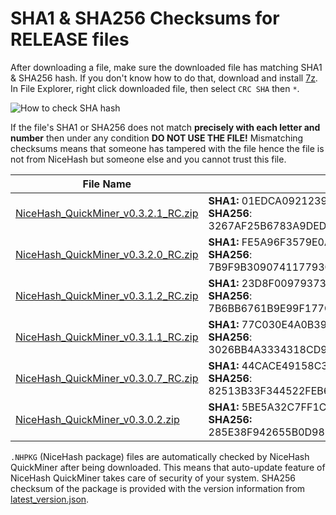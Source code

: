 # SHA1 & SHA256 Checksums for RELEASE files

After downloading a file, make sure the downloaded file has matching SHA1 & SHA256 hash. If you don't know how to do that, 
download and install [7z](https://www.7-zip.org/download.html). In File Explorer, right click downloaded file, then select `CRC SHA` then `*`.

![How to check SHA hash](https://github.com/nicehash/NiceHashQuickMiner/blob/main/checksums/howtohash.png?raw=true)

If the file's SHA1 or SHA256 does not match **precisely with each letter and number** then under any condition **DO NOT USE THE FILE!** Mismatching checksums means that someone has tampered with the file hence the file is not from NiceHash but someone else and you cannot trust this file.

File Name | Checksum
----------|--------------
[NiceHash_QuickMiner_v0.3.2.1_RC.zip](https://github.com/nicehash/NiceHashQuickMiner/releases/tag/v0.3.2.1_RC) | **SHA1:** 01EDCA09212394937E7A31FED6E57F5C791D3A1D<br> **SHA256**: 3267AF25B6783A9DEDF6515C144CF2C9B62A39E24CF09BED3CF4D22DEE90C877
[NiceHash_QuickMiner_v0.3.2.0_RC.zip](https://github.com/nicehash/NiceHashQuickMiner/releases/tag/v0.3.2.0_RC) | **SHA1:** FE5A96F3579E0A06391EBD70C08D65841DF4A804<br> **SHA256**: 7B9F9B309074117793CFBF6D49C69927665DB047D54871DE4EDFD1A741FD22F1
[NiceHash_QuickMiner_v0.3.1.2_RC.zip](https://github.com/nicehash/NiceHashQuickMiner/releases/tag/v0.3.1.2_RC) | **SHA1:** 23D8F009793736D780B4ECFB0B2F854094A2FD85<br> **SHA256**: 7B6BB6761B9E99F177C43924C67BF0F9C4797C2DBECD6075FE69DF68A5BD9DBB
[NiceHash_QuickMiner_v0.3.1.1_RC.zip](https://github.com/nicehash/NiceHashQuickMiner/releases/tag/v0.3.1.1_RC) | **SHA1:** 77C030E4A0B39D59A680ED0230E06910971213EF<br> **SHA256**: 3026BB4A3334318CD94189CAB70DFC5FE92506A99509A66A61936829C8AFE475
[NiceHash_QuickMiner_v0.3.0.7_RC.zip](https://github.com/nicehash/NiceHashQuickMiner/releases/tag/v0.3.0.7_RC) | **SHA1:** 44CACE49158C3F73EC92A5EB9F73BA67004EFB17<br> **SHA256**: 82513B33F344522FEB67929BD47B9EEB2B822191D0563D2DB92B9C006D14E822
[NiceHash_QuickMiner_v0.3.0.2.zip](https://github.com/nicehash/NiceHashQuickMiner/releases/tag/v0.3.0.2) | **SHA1:** 5BE5A32C7FF1C840B522EC0B891BABD921BF8056<br> **SHA256:** 285E38F942655B0D988F2B421CCB478E8CCAF675DCCA814D8CAB301F205AA2BA


`.NHPKG` (NiceHash package) files are automatically checked by NiceHash QuickMiner after being downloaded. This means that auto-update feature of NiceHash QuickMiner takes care of security of your system. SHA256 checksum of the package is provided with the version information from [latest_version.json](https://github.com/nicehash/NiceHashQuickMiner/blob/main/update/latest_version.json).
